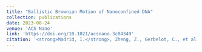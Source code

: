 ```yaml
---
title: "Ballistic Brownian Motion of Nanoconfined DNA"
collection: publications
date: 2023-08-24
venue: 'ACS Nano'
link: 'https://doi.org/10.1021/acsnano.3c04349'
citation: '<strong>Madrid, I.</strong>, Zheng, Z., Gerbelot, C., et al. (2023) &quot;Ballistic Brownian Motion of Nanoconfined DNA.&quot; <i>ACS Nano</i>.'
---
```


